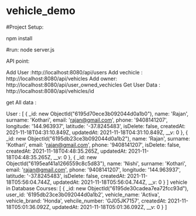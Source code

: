 # vehicle_demo

#Project Setup:

npm install

#run:
node server.js

API point:

Add User :http://localhost:8080/api/users
Add vechicle : http://localhost:8080/api/vehicles
Add owner: http://localhost:8080/api/user_owned_vechicles
Get User Data : http://localhost:8080/api/vehicles/id

get All data :

User :
[
  {
    _id: new ObjectId("6195d70ece3b092044d0a1b0"),
    name: 'Rajan',
    surname: 'Kothari',
    email: 'rajan@gmail.com',
    phone: '9408141207',
    longitude: '144.963937',
    latitude: '-37.8245483',
    isDelete: false,
    createdAt: 2021-11-18T04:31:10.849Z,
    updatedAt: 2021-11-18T04:31:10.849Z,
    __v: 0
  },
  {
    _id: new ObjectId("6195db23ce3b092044d0a1b2"),
    name: 'Rajan',
    surname: 'Kothari',
    email: 'rajan@gmail.com',
    phone: '9408141207',
    isDelete: false,
    createdAt: 2021-11-18T04:48:35.265Z,
    updatedAt: 2021-11-18T04:48:35.265Z,
    __v: 0
  },
  {
    _id: new ObjectId("6195eaf41a1266559c8c5d83"),
    name: 'Nishi',
    surname: 'Kothari',
    email: 'rajan@gmail.com',
    phone: '9408141207',
    longitude: '144.963937',
    latitude: '-37.8245483',
    isDelete: false,
    createdAt: 2021-11-18T05:56:04.744Z,
    updatedAt: 2021-11-18T05:56:04.744Z,
    __v: 0
  }
]
vehicle in Database Courses:
[
  {
    _id: new ObjectId("6195de30cadea7ea72fcc93d"),
    user_id: '6195db23ce3b092044d0a1b2',
    vehicle_name: 'Activa',
    vehicle_brand: 'Honda',
    vehcile_number: 'GJ05JK7157',
    createdAt: 2021-11-18T05:01:36.092Z,
    updatedAt: 2021-11-18T05:01:36.092Z,
    __v: 0
  }
]